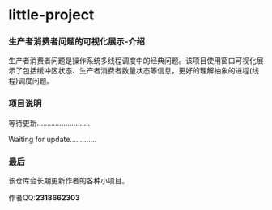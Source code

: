 # little-project

### 生产者消费者问题的可视化展示-介绍
生产者消费者问题是操作系统多线程调度中的经典问题。该项目使用窗口可视化展示了包括缓冲区状态、生产者消费者数量状态等信息，更好的理解抽象的进程(线程)调度问题。

### 项目说明

等待更新..........................

Waiting for update.............

### 最后

该仓库会长期更新作者的各种小项目。

作者QQ:**2318662303**



